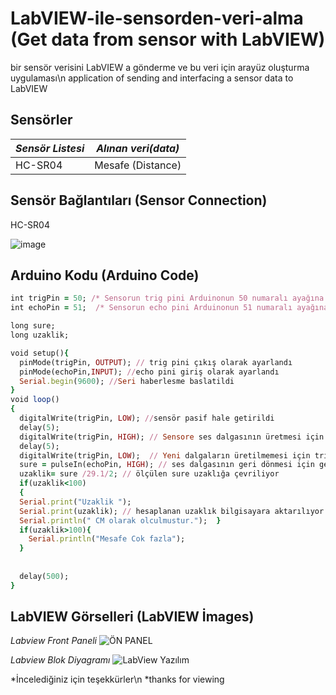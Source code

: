 # LabVIEW-ile-sensorden-veri-alma (Get data from sensor with LabVIEW)
bir sensör verisini LabVIEW a gönderme ve bu veri için arayüz oluşturma uygulaması\n
application of sending and interfacing a sensor data to LabVIEW


## Sensörler ##
*Sensör Listesi*  | *Alınan veri(data)*
------------- | -------------
HC-SR04 | Mesafe (Distance)



## Sensör Bağlantıları (Sensor Connection) ##

HC-SR04

![image](https://user-images.githubusercontent.com/101727667/172135493-fdf5222c-c977-49db-af14-450cef4b9014.png)


## Arduino Kodu (Arduino Code) ##


```ruby
int trigPin = 50; /* Sensorun trig pini Arduinonun 50 numaralı ayağına bağlandı */
int echoPin = 51;  /* Sensorun echo pini Arduinonun 51 numaralı ayağına bağlandı */

long sure;
long uzaklik;

void setup(){
  pinMode(trigPin, OUTPUT); // trig pini çıkış olarak ayarlandı 
  pinMode(echoPin,INPUT); //echo pini giriş olarak ayarlandı 
  Serial.begin(9600); //Seri haberlesme baslatildi 
}
void loop()
{
  digitalWrite(trigPin, LOW); //sensör pasif hale getirildi 
  delay(5);
  digitalWrite(trigPin, HIGH); // Sensore ses dalgasının üretmesi için emir verildi 
  delay(5);
  digitalWrite(trigPin, LOW);  // Yeni dalgaların üretilmemesi için trig pini LOW konumuna getirildi 
  sure = pulseIn(echoPin, HIGH); // ses dalgasının geri dönmesi için geçen sure ölçülüyor 
  uzaklik= sure /29.1/2; // ölçülen sure uzaklığa çevriliyor          
  if(uzaklik<100)
  {
  Serial.print("Uzaklik ");  
  Serial.print(uzaklik); // hesaplanan uzaklık bilgisayara aktarılıyor
  Serial.println(" CM olarak olculmustur.");  }
  if(uzaklik>100){
    Serial.println("Mesafe Cok fazla");
  }
  
    
  delay(500); 
}
```
## LabVIEW Görselleri (LabVIEW İmages) ##
*Labview Front Paneli*
![ÖN PANEL](https://user-images.githubusercontent.com/101727667/172136488-dc9d431e-07c7-48d8-85bf-fe59b9bcfa0c.PNG)

*Labview Blok Diyagramı*
![LabView Yazılım](https://user-images.githubusercontent.com/101727667/172137324-de04b349-d4e3-4559-a8de-c03135123534.PNG)

*İncelediğiniz için teşekkürler\n
*thanks for viewing
